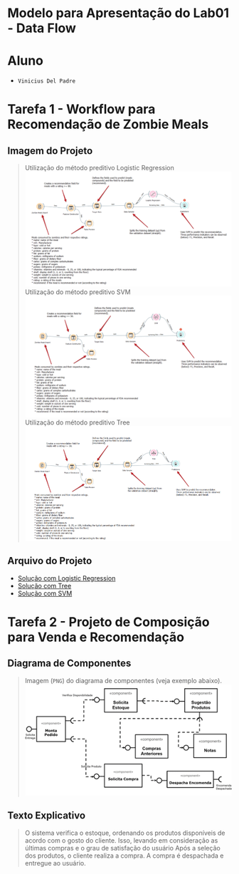 # Modelo para Apresentação do Lab01 - Data Flow


# Aluno
* `Vinicius Del Padre`

# Tarefa 1 - Workflow para Recomendação de Zombie Meals

## Imagem do Projeto
> Utilização do método preditivo Logistic Regression
![Workflow Orange](images/logistic.png)
> Utilização do método preditivo SVM 
![Workflow Orange](images/svm.png)
> Utilização do método preditivo Tree 
![Workflow Orange](images/tree.png)


## Arquivo do Projeto
* [Solução com Logistic Regression](orange/zombie-meals-LOGISTIC.ows)
* [Solução com Tree](orange/zombie-meals-TREE.ows)
* [Solução com SVM](zombie-meals-SVM.ows)

# Tarefa 2 - Projeto de Composição para Venda e Recomendação

## Diagrama de Componentes

> Imagem (`PNG`) do diagrama de componentes (veja exemplo abaixo).
![Diagrama Venda](images/diagrama.png)

## Texto Explicativo

> O sistema verifica o estoque, ordenando os produtos disponíveis de acordo com o gosto do cliente. Isso, levando em consideração as últimas compras e o grau de satisfação do usuário
> Após a seleção dos produtos, o cliente realiza a compra. A compra é despachada e entregue ao usuário.
